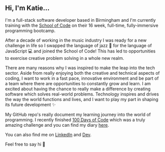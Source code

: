 ## Hi, I'm Katie...

I'm a full-stack software developer based in Birmingham and I'm currently training with the [School of Code](https://www.schoolofcode.co.uk/) on their 16 week, full-time, fully-immersive programming bootcamp.

After a decade of working in the music industry I was ready for a new challenge in life so I swapped the language of jazz 🎷 for the language of JavaScript 💻 and joined the School of Code! This has led to opportunities to exercise creative problem solving in a whole new realm.

There are many reasons why I was inspired to make the leap into the tech sector. Aside from really enjoying both the creative and technical aspects of coding, I want to work in a fast pace, innovative environment and be part of a team where there are opportunities to constantly grow and learn. I am excited about having the chance to really make a difference by creating software which solves real-world problems. Technology inspires and drives the way the world functions and lives, and I want to play my part in shaping its future development ✨

My GitHub repo's really document my learning journey into the world of programming. I recently finished [100 Days of Code](https://www.100daysofcode.com/) which was a truly amazing challenge and you can find my diary [here](https://github.com/katiehawcutt/100DaysOfCode).

You can also find me on [LinkedIn](https://www.linkedin.com/in/katiehawcutt/) and [Dev](https://dev.to/katiehawcutt).

Feel free to say hi 🙂
